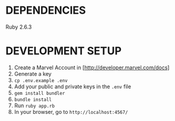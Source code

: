 # DEPENDENCIES
Ruby 2.6.3

# DEVELOPMENT SETUP
1. Create a Marvel Account in [http://developer.marvel.com/docs]
2. Generate a key
3. `cp .env.example .env`
4.  Add your public and private keys in the `.env` file
5. `gem install bundler`
6. `bundle install`
7. Run `ruby app.rb`
8. In your browser, go to `http://localhost:4567/`
